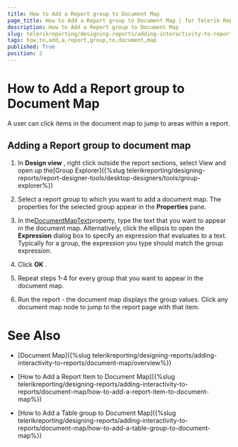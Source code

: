 ```yaml
---
title: How to Add a Report group to Document Map
page_title: How to Add a Report group to Document Map | for Telerik Reporting Documentation
description: How to Add a Report group to Document Map
slug: telerikreporting/designing-reports/adding-interactivity-to-reports/document-map/how-to-add-a-report-group-to-document-map
tags: how,to,add,a,report,group,to,document,map
published: True
position: 2
---
```


# How to Add a Report group to Document Map



A user can click items in the document map to jump      	to areas within a report.

## Adding a Report group to document map

1. In __Design view__ , right click outside the report sections, select View and open up the[Group Explorer]({%slug telerikreporting/designing-reports/report-designer-tools/desktop-designers/tools/group-explorer%})

1. Select a report group to which you want to add a document map. The properties for the selected group appear in the __Properties__ pane.

1. In the[DocumentMapText](/reporting/api/Telerik.Reporting.Group#Telerik_Reporting_Group_DocumentMapText)property, type the text 
	that you want to appear in the document map. Alternatively, click the ellipsis to open the __Expression__ dialog box to specify an 
	expression that evaluates to a text.
	Typically for a group, the expression you type should match the group expression.

1. Click __OK__ .

1. Repeat steps 1-4 for every group that you want to appear in the document map.

1. Run the report - the document map displays the group values. Click any document map node to jump to the report page with that item.

# See Also


 * [Document Map]({%slug telerikreporting/designing-reports/adding-interactivity-to-reports/document-map/overview%})

 * [How to Add a Report Item to Document Map]({%slug telerikreporting/designing-reports/adding-interactivity-to-reports/document-map/how-to-add-a-report-item-to-document-map%})

 * [How to Add a Table group to Document Map]({%slug telerikreporting/designing-reports/adding-interactivity-to-reports/document-map/how-to-add-a-table-group-to-document-map%})

